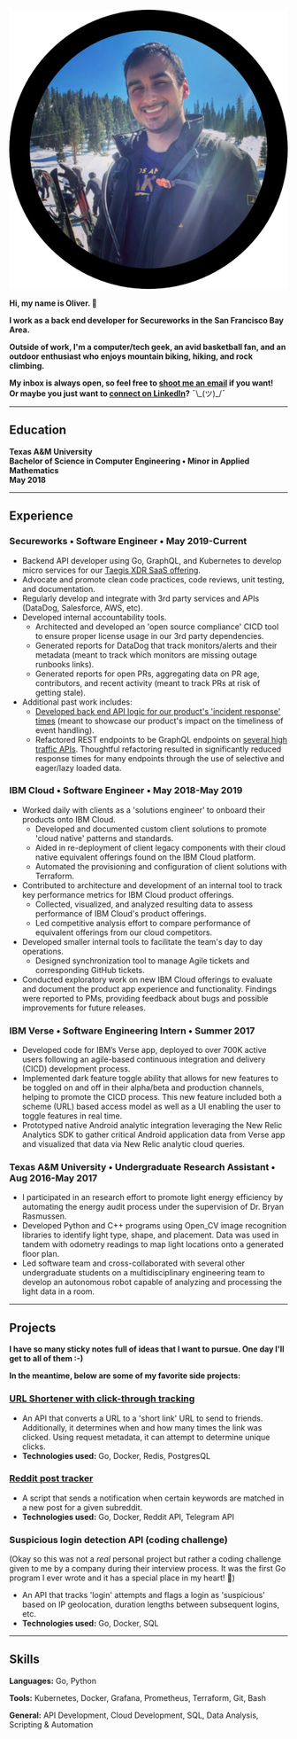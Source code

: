 ![Image of Oliver](./assets/avatar.png)

**Hi, my name is Oliver. 👋**

**I work as a back end developer for Secureworks in the San Francisco Bay Area.**

**Outside of work, I'm a computer/tech geek, an avid basketball fan, and an outdoor enthusiast who enjoys mountain biking, hiking, and rock climbing.**

**My inbox is always open, so feel free to [shoot me an email](mailto:olivermdelgado.github@gmail.com) if you want!\
Or maybe you just want to [connect on LinkedIn](https://www.linkedin.com/in/olivermdelgado/)?** ¯\\\_(ツ)\_/¯
* * *
## Education
**Texas A&M University**\
**Bachelor of Science in Computer Engineering • Minor in Applied Mathematics**\
**May 2018**

* * *

## Experience
### Secureworks • Software Engineer • May 2019-Current
* Backend API developer using Go, GraphQL, and Kubernetes to develop micro services for our [Taegis XDR SaaS offering](https://docs.ctpx.secureworks.com/at_a_glance/).
* Advocate and promote clean code practices, code reviews, unit testing, and documentation.
* Regularly develop and integrate with 3rd party services and APIs (DataDog, Salesforce, AWS, etc).
* Developed internal accountability tools.
    * Architected and developed an 'open source compliance' CICD tool to ensure proper license usage in our 3rd party dependencies.
    * Generated reports for DataDog that track monitors/alerts and their metadata (meant to track which monitors are missing outage runbooks links).
    * Generated reports for open PRs, aggregating data on PR age, contributors, and recent activity (meant to track PRs at risk of getting stale).
* Additional past work includes:
    * [Developed back end API logic for our product's 'incident response' times](https://docs.ctpx.secureworks.com/dashboard/response_time/) (meant to showcase our product's impact on the timeliness of event handling).
    * Refactored REST endpoints to be GraphQL endpoints on [several high traffic APIs](https://docs.ctpx.secureworks.com/apis/using_collector_api/). Thoughtful refactoring resulted in significantly reduced response times for many endpoints through the use of selective and eager/lazy loaded data.

### IBM Cloud • Software Engineer • May 2018-May 2019
* Worked daily with clients as a 'solutions engineer' to onboard their products onto IBM Cloud.
    * Developed and documented custom client solutions to promote 'cloud native' patterns and standards.
    * Aided in re-deployment of client legacy components with their cloud native equivalent offerings found on the IBM Cloud platform.
    * Automated the provisioning and configuration of client solutions with Terraform.
* Contributed to architecture and development of an internal tool to track key performance metrics for IBM Cloud product offerings.
    * Collected, visualized, and analyzed resulting data to assess performance of IBM Cloud's product offerings.
    * Led competitive analysis effort to compare performance of equivalent offerings from our cloud competitors.
* Developed smaller internal tools to facilitate the team's day to day operations.
    * Designed synchronization tool to manage Agile tickets and corresponding GitHub tickets.
* Conducted exploratory work on new IBM Cloud offerings to evaluate and document the product app experience and functionality. Findings were reported to PMs, providing feedback about bugs and possible improvements for future releases.

### IBM Verse • Software Engineering Intern • Summer 2017
* Developed code for IBM’s Verse app, deployed to over 700K active users following an agile-based continuous integration and delivery (CICD) development process.
* Implemented dark feature toggle ability that allows for new features to be toggled on and off in their alpha/beta and production channels, helping to promote the CICD process. This new feature included both a scheme (URL) based access model as well as a UI enabling the user to toggle features in real time. 
* Prototyped native Android analytic integration leveraging the New Relic Analytics SDK to gather critical Android application data from Verse app and visualized that data via New Relic analytic cloud queries. 

### Texas A&M University • Undergraduate Research Assistant • Aug 2016-May 2017
* I participated in an research effort to promote light energy efficiency by automating the energy audit process under the supervision of Dr. Bryan Rasmussen. 
* Developed Python and C++ programs using Open_CV image recognition libraries to identify light type, shape, and placement. Data was used in tandem with odometry readings to map light locations onto a generated floor plan. 
* Led software team and cross-collaborated with several other undergraduate students on a multidisciplinary engineering team to develop an autonomous robot capable of analyzing and processing the light data in a room.
 
* * *

## Projects
**I have so many sticky notes full of ideas that I want to pursue. One day I'll get to all of them :-)**  

**In the meantime, below are some of my favorite side projects:**

### [URL Shortener with click-through tracking](https://github.com/olivermdelgado/shorty_url)
* An API that converts a URL to a 'short link' URL to send to friends. Additionally, it determines when and how many times the link was clicked. Using request metadata, it can attempt to determine unique clicks.
* **Technologies used:** Go, Docker, Redis, PostgresQL
	
### [Reddit post tracker](https://github.com/olivermdelgado/scanny)
* A script that sends a notification when certain keywords are matched in a new post for a given subreddit.
* **Technologies used:** Go, Docker, Reddit API, Telegram API

### Suspicious login detection API (coding challenge)
(Okay so this was not a _real_ personal project but rather a coding challenge given to me by a company during their interview process. It was the first Go program I ever wrote and it has a special place in my heart! 🙂)
* An API that tracks 'login' attempts and flags a login as 'suspicious' based on IP geolocation, duration lengths between subsequent logins, etc.  
* **Technologies used:** Go, Docker, SQL

* * *

## Skills
**Languages:** Go, Python

**Tools:** Kubernetes, Docker, Grafana, Prometheus, Terraform, Git, Bash

**General:** API Development, Cloud Development, SQL, Data Analysis, Scripting & Automation
